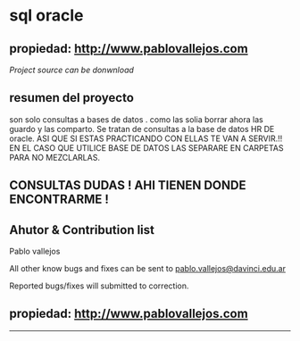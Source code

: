 
# sql oracle 

propiedad: http://www.pablovallejos.com  
---
*Project source can be donwnload*
 
resumen del proyecto
---------------
son solo consultas a bases de datos . como las solia borrar ahora las guardo y las comparto. 
Se tratan de consultas a la base de datos HR DE oracle. 
ASI QUE SI ESTAS PRACTICANDO CON ELLAS TE VAN A SERVIR.!!
EN EL CASO QUE UTILICE BASE DE DATOS LAS SEPARARE EN CARPETAS PARA NO MEZCLARLAS. 

CONSULTAS DUDAS ! AHI TIENEN DONDE ENCONTRARME ! 
---
Ahutor & Contribution list 
------------------------
Pablo vallejos 

All other know bugs and fixes can be sent to pablo.vallejos@davinci.edu.ar

Reported bugs/fixes will submitted to correction. 

propiedad: http://www.pablovallejos.com  
---
-----------------------

